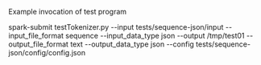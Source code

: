 Example invocation of test program

spark-submit testTokenizer.py --input tests/sequence-json/input --input_file_format sequence --input_data_type json --output /tmp/test01 --output_file_format text --output_data_type json --config tests/sequence-json/config/config.json 